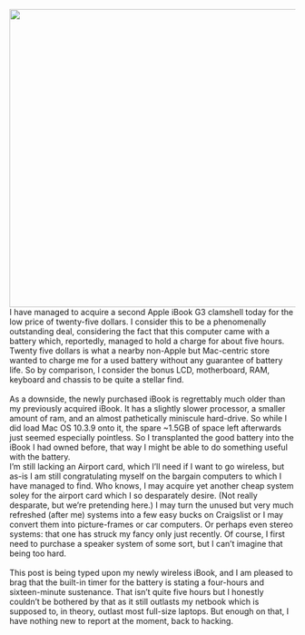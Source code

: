 

<a href="http://meinfruhstuck.files.wordpress.com/2010/06/19062010.jpg"><img class="alignnone size-full wp-image-340" title="19062010" src="http://meinfruhstuck.files.wordpress.com/2010/06/19062010.jpg" alt="" width="700" height="525" /></a>I have managed to acquire a second Apple iBook G3 clamshell today for the low price of twenty-five dollars. I consider this to be a phenomenally outstanding deal, considering the fact that this computer came with a battery which, reportedly, managed to hold a charge for about five hours. Twenty five dollars is what a nearby non-Apple but Mac-centric store wanted to charge me for a used battery without any guarantee of battery life. So by comparison, I consider the bonus LCD, motherboard, RAM, keyboard and chassis to be quite a stellar find.<a name='more'></a><br/><br/>As a downside, the newly purchased iBook is regrettably much older than my previously acquired iBook. It has a slightly slower processor, a smaller amount of ram, and an almost pathetically miniscule hard-drive. So while I did load Mac OS 10.3.9 onto it, the spare ~1.5GB of space left afterwards just seemed especially pointless. So I transplanted the good battery into the iBook I had owned before, that way I might be able to do something useful with the battery.<br/>I’m still lacking an Airport card, which I’ll need if I want to go wireless, but as-is I am still congratulating myself on the bargain computers to which I have managed to find. Who knows, I may acquire yet another cheap system soley for the airport card which I so desparately desire. (Not really desparate, but we’re pretending here.) I may turn the unused but very much refreshed (after me) systems into a few easy bucks on Craigslist or I may convert them into picture-frames or car computers. Or perhaps even stereo systems: that one has struck my fancy only just recently. Of course, I first need to purchase a speaker system of some sort, but I can’t imagine that being too hard.<br/><br/>This post is being typed upon my newly wireless iBook, and I am pleased to brag that the built-in timer for the battery is stating a four-hours and sixteen-minute sustenance. That isn’t quite five hours but I honestly couldn’t be bothered by that as it still outlasts my netbook which is supposed to, in theory, outlast most full-size laptops. But enough on that, I have nothing new to report at the moment, back to hacking.
